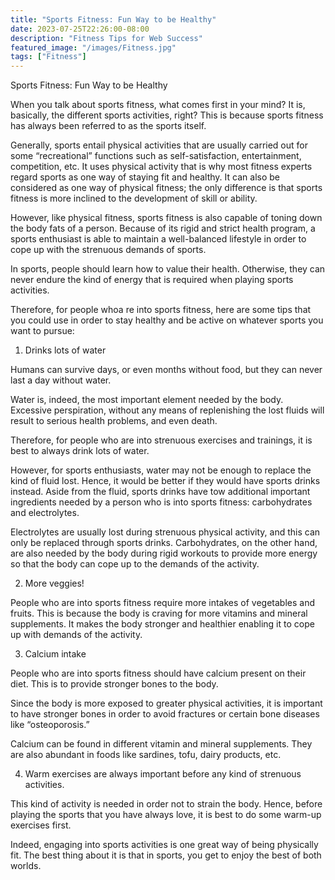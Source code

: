 ```yaml
---
title: "Sports Fitness: Fun Way to be Healthy"
date: 2023-07-25T22:26:00-08:00
description: "Fitness Tips for Web Success"
featured_image: "/images/Fitness.jpg"
tags: ["Fitness"]
---
```


Sports Fitness: Fun Way to be Healthy

When you talk about sports fitness, what comes first in your mind? It is, basically, the different sports activities, right? This is because sports fitness has always been referred to as the sports itself.

Generally, sports entail physical activities that are usually carried out for some “recreational” functions such as self-satisfaction, entertainment, competition, etc. It uses physical activity that is why most fitness experts regard sports as one way of staying fit and healthy. It can also be considered as one way of physical fitness; the only difference is that sports fitness is more inclined to the development of skill or ability.

However, like physical fitness, sports fitness is also capable of toning down the body fats of a person. Because of its rigid and strict health program, a sports enthusiast is able to maintain a well-balanced lifestyle in order to cope up with the strenuous demands of sports.

In sports, people should learn how to value their health. Otherwise, they can never endure the kind of energy that is required when playing sports activities.

Therefore, for people whoa re into sports fitness, here are some tips that you could use in order to stay healthy and be active on whatever sports you want to pursue:

1. Drinks lots of water

Humans can survive days, or even months without food, but they can never last a day without water.

Water is, indeed, the most important element needed by the body. Excessive perspiration, without any means of replenishing the lost fluids will result to serious health problems, and even death.

Therefore, for people who are into strenuous exercises and trainings, it is best to always drink lots of water.

However, for sports enthusiasts, water may not be enough to replace the kind of fluid lost. Hence, it would be better if they would have sports drinks instead. Aside from the fluid, sports drinks have tow additional important ingredients needed by a person who is into sports fitness: carbohydrates and electrolytes.

Electrolytes are usually lost during strenuous physical activity, and this can only be replaced through sports drinks. Carbohydrates, on the other hand, are also needed by the body during rigid workouts to provide more energy so that the body can cope up to the demands of the activity.

2. More veggies!

People who are into sports fitness require more intakes of vegetables and fruits. This is because the body is craving for more vitamins and mineral supplements. It makes the body stronger and healthier enabling it to cope up with demands of the activity.

3. Calcium intake

People who are into sports fitness should have calcium present on their diet. This is to provide stronger bones to the body.

Since the body is more exposed to greater physical activities, it is important to have stronger bones in order to avoid fractures or certain bone diseases like “osteoporosis.”

Calcium can be found in different vitamin and mineral supplements. They are also abundant in foods like sardines, tofu, dairy products, etc.

4. Warm exercises are always important before any kind of strenuous activities.

This kind of activity is needed in order not to strain the body. Hence, before playing the sports that you have always love, it is best to do some warm-up exercises first.

Indeed, engaging into sports activities is one great way of being physically fit. The best thing about it is that in sports, you get to enjoy the best of both worlds.

